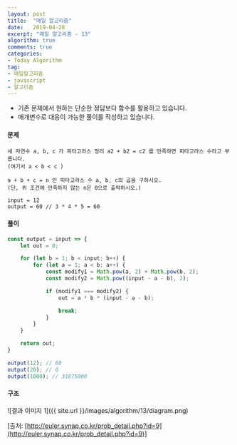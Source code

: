 ```yaml
---
layout: post
title:  "매일 알고리즘"
date:   2019-04-28
excerpt: "매일 알고리즘 - 13"
algorithm: true
comments: true
categories:
- Today Algorithm
tag:
- 매일알고리즘
- javascript
- 알고리즘
---
```


* 기존 문제에서 원하는 단순한 정답보다 함수를 활용하고 있습니다.
* 매개변수로 대응이 가능한 풀이를 작성하고 있습니다.

#### 문제
```
세 자연수 a, b, c 가 피타고라스 정리 a2 + b2 = c2 를 만족하면 피타고라스 수라고 부릅니다.
(여기서 a < b < c )

a + b + c = n 인 피타고라스 수 a, b, c의 곱을 구하시오.
(단, 위 조건에 만족하지 않는 n은 0으로 출력하시오.)

input = 12
output = 60 // 3 * 4 * 5 = 60
```

#### 풀이
```javascript
const output = input => {
    let out = 0;

    for (let b = 1; b < input; b++) {
        for (let a = 1; a < b; a++) {
            const modify1 = Math.pow(a, 2) + Math.pow(b, 2);
            const modify2 = Math.pow((input - a - b), 2);

            if (modify1 === modify2) {
                out = a * b * (input - a - b);

                break;
            }
        }
    }

    return out;
}

output(12); // 60
output(20); // 0
output(1000); // 31875000
```

#### 구조
![결과 이미지 1]({{ site.url }}/images/algorithm/13/diagram.png)

[출처: [http://euler.synap.co.kr/prob_detail.php?id=9](http://euler.synap.co.kr/prob_detail.php?id=9)]
